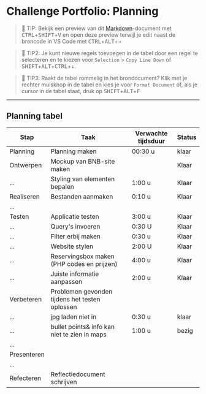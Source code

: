 # Challenge Portfolio: Planning

> :rocket: TIP: Bekijk een preview van dit [Markdown](https://guides.github.com/features/mastering-markdown/)-document met <kbd>CTRL</kbd>+<kbd>SHIFT</kbd>+<kbd>V</kbd> en open deze preview terwijl je edit naast de broncode in VS Code met <kbd>CTRL</kbd>+<kbd>ALT</kbd>+<kbd>→</kbd>

> :rocket: TIP2: Je kunt nieuwe regels toevoegen in de tabel door een regel te selecteren en te kiezen voor `Selection` > `Copy Line Down` of <kbd>SHIFT</kbd>+<kbd>ALT</kbd>+<kbd>CTRL</kbd>+<kbd>↓</kbd>. 

> :rocket: TIP3: Raakt de tabel rommelig in het brondocument? Klik met je rechter muisknop in de tabel en kies je voor `Format Document` of, als je cursor in de tabel staat, druk op <kbd>SHIFT</kbd>+<kbd>ALT</kbd>+<kbd>F</kbd>

----

## Planning tabel

| Stap        | Taak                                           | Verwachte tijdsduur | Status |
| ----------- | ---------------------------------------------- | ------------------- | ------ |
| Planning    | Planning maken                                 | 00:30 u             | klaar  |
| Ontwerpen   | Mockup van BNB-site maken                      |                     | Klaar  |
| ...         | Styling van elementen bepalen                  | 1:00 u              | Klaar  |
| Realiseren  | Bestanden aanmaken                             | 0:10 u              | Klaar  |
| ...         |                                                |                     |        |
| Testen      | Applicatie testen                              | 3:00 u              | Klaar  |
| ...         | Query's invoeren                               | 0:30 U              | Klaar  |
| ...         | Filter erbij maken                             | 0:30 u              | Klaar  |
| ...         | Website stylen                                 | 2:00 U              | Klaar  |
| ...         | Reservingsbox maken (PHP codes en prijzen)     | 4:00 u              | Klaar  |
| ...         | Juiste informatie aanpassen                    | 2:00 u              | Klaar  |
| Verbeteren  | Problemen gevonden tijdens het testen oplossen |                     |        |
| ...         | jpg laden niet in                              | 0:30 u              | klaar  |
| ...         | bullet points& info kan niet te zien in maps   | 1:00 u              | bezig  |
| ...         |                                                |                     |        |
| Presenteren |                                                |                     |        |
| ...         |                                                |                     |        |
| Refecteren  | Reflectiedocument schrijven                    |                     |        |
